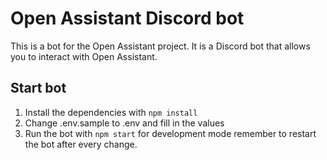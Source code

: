 # Open Assistant Discord bot

This is a bot for the Open Assistant project. It is a Discord bot that allows you to interact with Open Assistant.

## Start bot

1. Install the dependencies with `npm install`
2. Change .env.sample to .env and fill in the values
3. Run the bot with `npm start` for development mode remember to restart the bot after every change.
